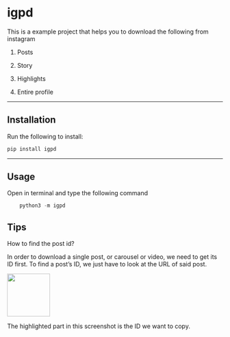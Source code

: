 # igpd

This is a example project that helps you to download the following from instagram

1. Posts

2. Story

3. Highlights

4. Entire profile

<hr />

## Installation

Run the following to install:

```python
pip install igpd
```
<hr />

## Usage

Open in terminal and type the following command

```python
	python3 -m igpd
```

## Tips

How to find the post id?

In order to download a single post, or carousel or video, we need to get its ID first. To find a post’s ID, we just have to look at the URL of said post.


<img height="100" src="https://martechwithme.com/wp-content/uploads/2020/03/id_post_instagram.png" />


The highlighted part in this screenshot is the ID we want to copy.

